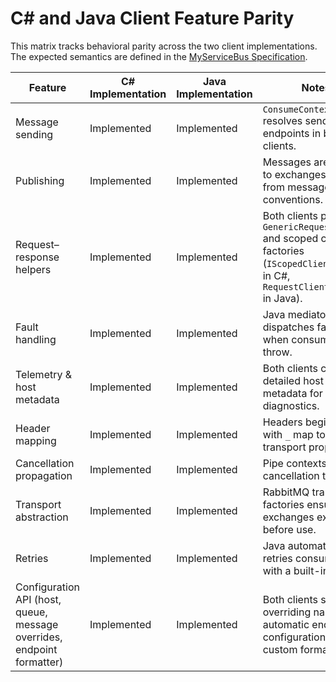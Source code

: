 # C# and Java Client Feature Parity

This matrix tracks behavioral parity across the two client implementations. The expected semantics are defined in the [MyServiceBus Specification](myservicebus-spec.md).

| Feature | C# Implementation | Java Implementation | Notes |
| --- | --- | --- | --- |
| Message sending | Implemented | Implemented | `ConsumeContext` resolves send endpoints in both clients. |
| Publishing | Implemented | Implemented | Messages are routed to exchanges derived from message type conventions. |
| Request–response helpers | Implemented | Implemented | Both clients provide `GenericRequestClient` and scoped client factories (`IScopedClientFactory` in C#, `RequestClientFactory` in Java). |
| Fault handling | Implemented | Implemented | Java mediator dispatches faults when consumers throw. |
| Telemetry & host metadata | Implemented | Implemented | Both clients capture detailed host metadata for diagnostics. |
| Header mapping | Implemented | Implemented | Headers beginning with `_` map to native transport properties. |
| Cancellation propagation | Implemented | Implemented | Pipe contexts expose cancellation tokens. |
| Transport abstraction | Implemented | Implemented | RabbitMQ transport factories ensure exchanges exist before use. |
| Retries | Implemented | Implemented | Java automatically retries consumers with a built-in policy. |
| Configuration API (host, queue, message overrides, endpoint formatter) | Implemented | Implemented | Both clients support overriding names and automatic endpoint configuration with custom formatters. |
